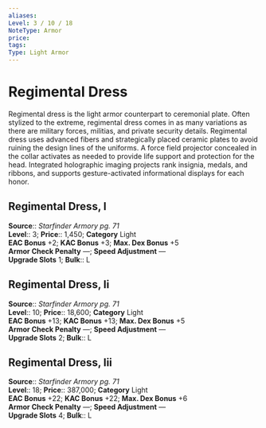```yaml
---
aliases: 
Level: 3 / 10 / 18
NoteType: Armor
price: 
tags: 
Type: Light Armor
---
```


# Regimental Dress

Regimental dress is the light armor counterpart to ceremonial plate. Often stylized to the extreme, regimental dress comes in as many variations as there are military forces, militias, and private security details. Regimental dress uses advanced fibers and strategically placed ceramic plates to avoid ruining the design lines of the uniforms. A force field projector concealed in the collar activates as needed to provide life support and protection for the head. Integrated holographic imaging projects rank insignia, medals, and ribbons, and supports gesture-activated informational displays for each honor.  

## Regimental Dress, I

**Source**:: _Starfinder Armory pg. 71_  
**Level**:: 3;
**Price**:: 1,450; **Category** Light  
**EAC Bonus** +2; **KAC Bonus** +3; **Max. Dex Bonus** +5  
**Armor Check Penalty** —; **Speed Adjustment** —  
**Upgrade Slots** 1; **Bulk**:: L

## Regimental Dress, Ii

**Source**:: _Starfinder Armory pg. 71_  
**Level**:: 10;
**Price**:: 18,600; **Category** Light  
**EAC Bonus** +13; **KAC Bonus** +13; **Max. Dex Bonus** +5  
**Armor Check Penalty** —; **Speed Adjustment** —  
**Upgrade Slots** 2; **Bulk**:: L

## Regimental Dress, Iii

**Source**:: _Starfinder Armory pg. 71_  
**Level**:: 18;
**Price**:: 387,000; **Category** Light  
**EAC Bonus** +22; **KAC Bonus** +22; **Max. Dex Bonus** +6  
**Armor Check Penalty** —; **Speed Adjustment** —  
**Upgrade Slots** 4; **Bulk**:: L
